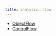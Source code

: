 ```yaml
---
title: analysis::flow
---
```



   * [ObjectFlow](../../../Library/analysis/flow/ObjectFlow.md)
   * [ControlFlow](../../../Library/analysis/flow/ControlFlow.md)